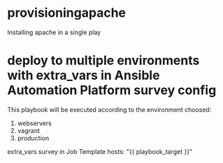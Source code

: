 # provisioningapache
Installing apache in a single play

# deploy to multiple environments with extra_vars in Ansible Automation Platform survey config
This playbook will be executed according to the environment choosed:
1. webservers 
2. vagrant
3. production

extra_vars survey in Job Template
hosts: "{{ playbook_target }}"
 
